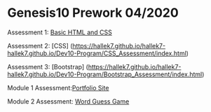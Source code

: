 # Genesis10  Prework  04/2020

Assessment 1: [Basic HTML and CSS](https://hallek7.github.io/hallek7-hallek7.github.io/Dev10-Program/HTML_BasicCSS_Assessment/index.html)

Assessment 2: [CSS] (https://hallek7.github.io/hallek7-hallek7.github.io/Dev10-Program/CSS_Assessment/index.html)


Assessment 3: [Bootstrap] (https://hallek7.github.io/hallek7-hallek7.github.io/Dev10-Program/Bootstrap_Assessment/index.html)


Module 1 Assessment:[Portfolio Site](https://hallek7.github.io/hallek7-hallek7.github.io/Dev10-Program//Module-1_Assessment/index.html)
  

Module 2 Assessment: [Word Guess Game](https://hallek7.github.io/hallek7-hallek7.github.io/Dev10-Program/Module-2_Assessment/index.html)
